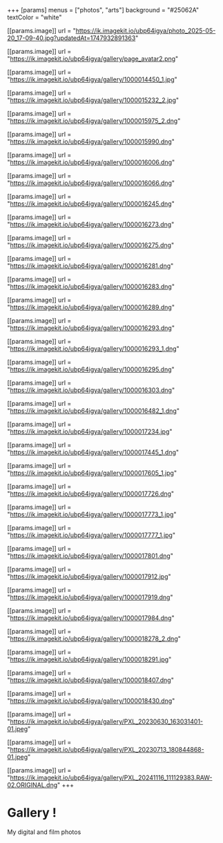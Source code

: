 +++
[params]
menus = ["photos", "arts"]
background = "#25062A"
textColor = "white"

[[params.image]]
url = "https://ik.imagekit.io/ubp64igya/photo_2025-05-20_17-09-40.jpg?updatedAt=1747932891363"

[[params.image]]
url = "https://ik.imagekit.io/ubp64igya/gallery/page_avatar2.png"

[[params.image]]
url = "https://ik.imagekit.io/ubp64igya/gallery/1000014450_1.jpg"

[[params.image]]
url = "https://ik.imagekit.io/ubp64igya/gallery/1000015232_2.jpg"

[[params.image]]
url = "https://ik.imagekit.io/ubp64igya/gallery/1000015975_2.dng"

[[params.image]]
url = "https://ik.imagekit.io/ubp64igya/gallery/1000015990.dng"

[[params.image]]
url = "https://ik.imagekit.io/ubp64igya/gallery/1000016006.dng"

[[params.image]]
url = "https://ik.imagekit.io/ubp64igya/gallery/1000016066.dng"

[[params.image]]
url = "https://ik.imagekit.io/ubp64igya/gallery/1000016245.dng"

[[params.image]]
url = "https://ik.imagekit.io/ubp64igya/gallery/1000016273.dng"

[[params.image]]
url = "https://ik.imagekit.io/ubp64igya/gallery/1000016275.dng"

[[params.image]]
url = "https://ik.imagekit.io/ubp64igya/gallery/1000016281.dng"

[[params.image]]
url = "https://ik.imagekit.io/ubp64igya/gallery/1000016283.dng"

[[params.image]]
url = "https://ik.imagekit.io/ubp64igya/gallery/1000016289.dng"

[[params.image]]
url = "https://ik.imagekit.io/ubp64igya/gallery/1000016293.dng"

[[params.image]]
url = "https://ik.imagekit.io/ubp64igya/gallery/1000016293_1.dng"

[[params.image]]
url = "https://ik.imagekit.io/ubp64igya/gallery/1000016295.dng"

[[params.image]]
url = "https://ik.imagekit.io/ubp64igya/gallery/1000016303.dng"

[[params.image]]
url = "https://ik.imagekit.io/ubp64igya/gallery/1000016482_1.dng"

[[params.image]]
url = "https://ik.imagekit.io/ubp64igya/gallery/1000017234.jpg"

[[params.image]]
url = "https://ik.imagekit.io/ubp64igya/gallery/1000017445_1.dng"

[[params.image]]
url = "https://ik.imagekit.io/ubp64igya/gallery/1000017605_1.jpg"

[[params.image]]
url = "https://ik.imagekit.io/ubp64igya/gallery/1000017726.dng"

[[params.image]]
url = "https://ik.imagekit.io/ubp64igya/gallery/1000017773_1.jpg"

[[params.image]]
url = "https://ik.imagekit.io/ubp64igya/gallery/1000017777_1.jpg"

[[params.image]]
url = "https://ik.imagekit.io/ubp64igya/gallery/1000017801.dng"

[[params.image]]
url = "https://ik.imagekit.io/ubp64igya/gallery/1000017912.jpg"

[[params.image]]
url = "https://ik.imagekit.io/ubp64igya/gallery/1000017919.dng"

[[params.image]]
url = "https://ik.imagekit.io/ubp64igya/gallery/1000017984.dng"

[[params.image]]
url = "https://ik.imagekit.io/ubp64igya/gallery/1000018278_2.dng"

[[params.image]]
url = "https://ik.imagekit.io/ubp64igya/gallery/1000018291.jpg"

[[params.image]]
url = "https://ik.imagekit.io/ubp64igya/gallery/1000018407.dng"

[[params.image]]
url = "https://ik.imagekit.io/ubp64igya/gallery/1000018430.dng"

[[params.image]]
url = "https://ik.imagekit.io/ubp64igya/gallery/PXL_20230630_163031401-01.jpeg"

[[params.image]]
url = "https://ik.imagekit.io/ubp64igya/gallery/PXL_20230713_180844868-01.jpeg"

[[params.image]]
url = "https://ik.imagekit.io/ubp64igya/gallery/PXL_20241116_111129383.RAW-02.ORIGINAL.dng"
+++

# Gallery !
My digital and film photos

